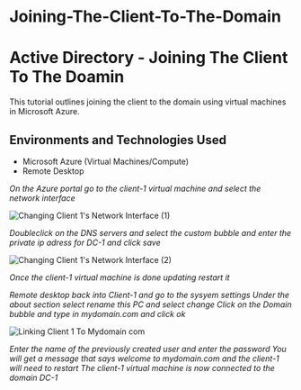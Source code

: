 # Joining-The-Client-To-The-Domain

<p align="center">

</p>

<h1>Active Directory - Joining The Client To The Doamin</h1>
This tutorial outlines joining the client to the domain using virtual machines in Microsoft Azure.<br />


<h2>Environments and Technologies Used</h2>

- Microsoft Azure (Virtual Machines/Compute)
- Remote Desktop

*On the Azure portal go to the client-1 virtual machine and select the network interface* 

![Changing Client 1's Network Interface (1)](https://github.com/Ken7281/Joining-The-Client-To-The-Domain/assets/142465932/9fd24460-4903-4c72-bacb-a279fa9aae12)

*Doubleclick on the DNS servers and select the custom bubble and enter the private ip adress for DC-1 and click save* 

![Changing Client 1's Network Interface (2)](https://github.com/Ken7281/Joining-The-Client-To-The-Domain/assets/142465932/15dc569b-6f64-4f9e-9ec0-c01ec6fbe74f)

*Once the client-1 virtual machine is done updating restart it*

*Remote desktop back into Client-1 and go to the sysyem settings*
*Under the about section select rename this PC and select change*
*Click on the Domain bubble and type in mydomain.com and click ok*

![Linking Client 1 To Mydomain com](https://github.com/Ken7281/Joining-The-Client-To-The-Domain/assets/142465932/833354ae-17fb-4d5e-bfcd-8c2960d0472c)

*Enter the name of the previously created user and enter the password*
*You will get a message that says welcome to mydomain.com and the client-1 will need to restart*
*The client-1 virtual machine is now connected to the domain DC-1*
